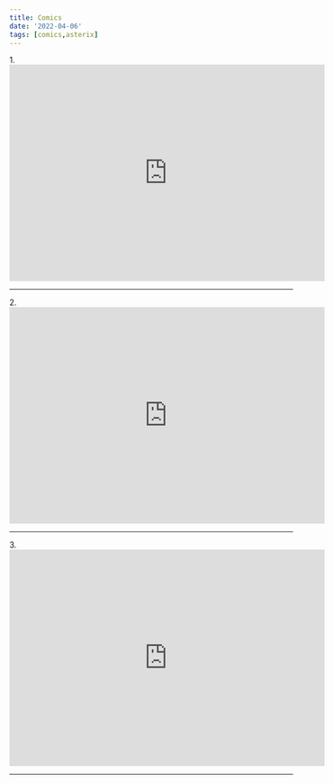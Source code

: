 ```yaml
---
title: Comics
date: '2022-04-06'
tags: [comics,asterix]
---
```


<p>1.
<iframe src="https://archive.org/embed/Superman_Victory_by_Computer_1981_DC_Comics_Radio_Shack_US" width="560" height="384" frameborder="0" webkitallowfullscreen="true" mozallowfullscreen="true" allowfullscreen></iframe>

</p>

<hr>
<p>2.
<iframe src="https://archive.org/embed/24AsterixInBelgium_201805" width="560" height="384" frameborder="0" webkitallowfullscreen="true" mozallowfullscreen="true" allowfullscreen></iframe>

</p>
<hr>
<p>3.
<iframe src="https://archive.org/embed/10AsterixTheLegionary_201804" width="560" height="384" frameborder="0" webkitallowfullscreen="true" mozallowfullscreen="true" allowfullscreen></iframe>

</p>

<hr>